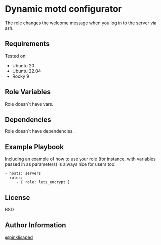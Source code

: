 Dynamic motd configurator
=========

The role changes the welcome message when you log in to the server via ssh.

Requirements
------------

Tested on:
  - Ubuntu 20
  - Ubuntu 22.04
  - Rocky 9

Role Variables
--------------

Role doesn`t have vars.

Dependencies
------------

Role doesn`t have dependencies.

Example Playbook
----------------

Including an example of how to use your role (for instance, with variables passed in as parameters) is always nice for users too:

    - hosts: servers
      roles:
         - { role: lets_encrypt }

License
-------

BSD

Author Information
------------------

[@pinklisaped](https://github.com/pinklisaped)
